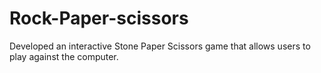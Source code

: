 # Rock-Paper-scissors
Developed an interactive Stone Paper Scissors game that allows users to play against the computer.
